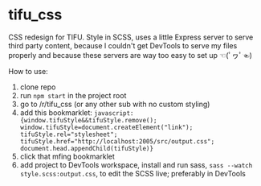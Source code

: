 # tifu_css

CSS redesign for TIFU. Style in SCSS, uses a little Express server to serve third party content, because I couldn't get DevTools to serve my files properly and because these servers are way too easy to set up ☜(ﾟヮﾟ☜)

How to use:
1. clone repo
2. run `npm start` in the project root
3. go to /r/tifu_css (or any other sub with no custom styling)
4. add this bookmarklet: ```javascript: {window.tifuStyle&&tifuStyle.remove(); window.tifuStyle=document.createElement("link"); tifuStyle.rel="stylesheet"; tifuStyle.href="http://localhost:2005/src/output.css"; document.head.appendChild(tifuStyle)}```
5. click that mfing bookmarklet
6. add project to DevTools workspace, install and run sass, `sass --watch style.scss:output.css`, to edit the SCSS live; preferably in DevTools
